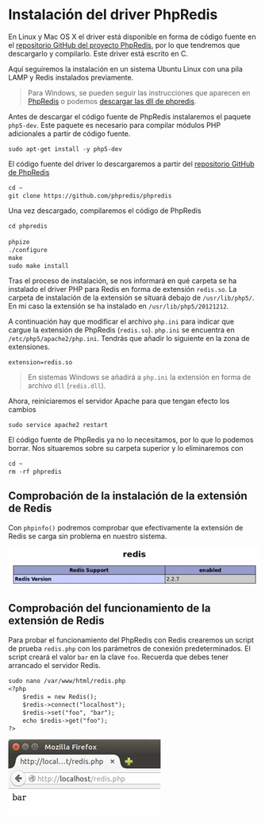 # Instalación del driver PhpRedis

En Linux y Mac OS X el driver está disponible en forma de código fuente en el [repositorio GitHub del proyecto PhpRedis](https://github.com/nicolasff/phpredis), por lo que tendremos que descargarlo y compilarlo. Este driver está escrito en C. 

Aquí seguiremos la instalación en un sistema Ubuntu Linux con una pila LAMP y Redis instalados previamente.

> Para Windows, se pueden seguir las instrucciones que aparecen en [PhpRedis](https://github.com/phpredis/phpredis) o podemos [descargar las dll de phpredis](http://char101.github.io/phpredis/).

Antes de descargar el código fuente de PhpRedis instalaremos el paquete `php5-dev`. Este paquete es necesario para compilar módulos PHP adicionales a partir de código fuente.

```
sudo apt-get install -y php5-dev
```

El código fuente del driver lo descargaremos a partir del [repositorio GitHub de PhpRedis](https://github.com/phpredis/phpredis)

```
cd ~
git clone https://github.com/phpredis/phpredis
```

Una vez descargado, compilaremos el código de PhpRedis

```
cd phpredis

phpize
./configure
make
sudo make install
```

Tras el proceso de instalación, se nos informará en qué carpeta se ha instalado el driver PHP para Redis en forma de extensión `redis.so`. La carpeta de instalación de la extensión se situará debajo de `/usr/lib/php5/`. En mi caso la extensión se ha instalado en `/usr/lib/php5/20121212`.

A continuación hay que modificar el archivo `php.ini` para indicar que cargue la extensión de PhpRedis (`redis.so`). `php.ini` se encuentra en `/etc/php5/apache2/php.ini`. Tendrás que añadir lo siguiente en la zona de extensiones.

```
extension=redis.so
```

> En sistemas Windows se añadirá a `php.ini` la extensión en forma de archivo `dll` (`redis.dll`).

Ahora, reiniciaremos el servidor Apache para que tengan efecto los cambios

```
sudo service apache2 restart
```

El código fuente de PhpRedis ya no lo necesitamos, por lo que lo podemos borrar. Nos situaremos sobre su carpeta superior y lo eliminaremos con 

```
cd ~
rm -rf phpredis
```

## Comprobación de la instalación de la extensión de Redis

Con `phpinfo()` podremos comprobar que efectivamente la extensión de Redis se carga sin problema en nuestro sistema.

![](images/redisExtension.jpg)

## Comprobación del funcionamiento de la extensión de Redis

Para probar el funcionamiento del PhpRedis con Redis crearemos un script de prueba `redis.php` con los parámetros de conexión predeterminados. El script creará el valor `bar` en la clave `foo`. Recuerda que debes tener arrancado el servidor Redis.

```
sudo nano /var/www/html/redis.php
<?php
	$redis = new Redis();
	$redis->connect("localhost");
	$redis->set("foo", "bar");
	echo $redis->get("foo");
?>
```

![](images/redisphp.jpg)